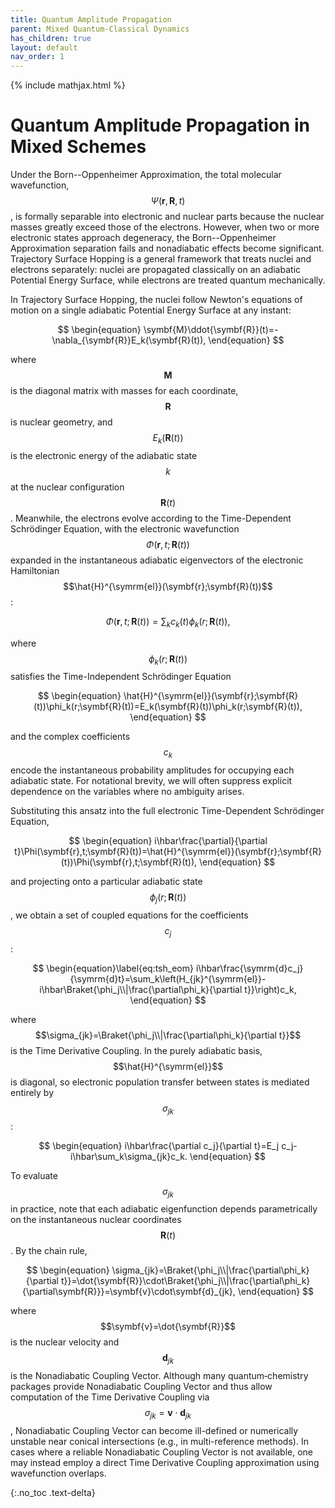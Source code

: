 ```yaml
---
title: Quantum Amplitude Propagation
parent: Mixed Quantum-Classical Dynamics
has_children: true
layout: default
nav_order: 1
---
```

{% include mathjax.html %}

# Quantum Amplitude Propagation in Mixed Schemes<!--\label{sec:quantum_amplitude_propagation_in_mixed_themes}-->

Under the Born--Oppenheimer Approximation, the total molecular wavefunction, $$\Psi(\symbf{r},\symbf{R},t)$$, is formally separable into electronic and nuclear parts because the nuclear masses greatly exceed those of the electrons. However, when two or more electronic states approach degeneracy, the Born--Oppenheimer Approximation separation fails and nonadiabatic effects become significant. Trajectory Surface Hopping is a general framework that treats nuclei and electrons separately: nuclei are propagated classically on an adiabatic Potential Energy Surface, while electrons are treated quantum mechanically.

In Trajectory Surface Hopping, the nuclei follow Newton's equations of motion on a single adiabatic Potential Energy Surface at any instant:

$$
\begin{equation}
\symbf{M}\ddot{\symbf{R}}(t)=-\nabla_{\symbf{R}}E_k(\symbf{R}(t)),
\end{equation}
$$

where $$\symbf{M}$$ is the diagonal matrix with masses for each coordinate, $$\symbf{R}$$ is nuclear geometry, and $$E_k(\symbf{R}(t))$$ is the electronic energy of the adiabatic state $$k$$ at the nuclear configuration $$\symbf{R}(t)$$. Meanwhile, the electrons evolve according to the Time-Dependent Schrödinger Equation, with the electronic wavefunction $$\Phi(\symbf{r},t;\symbf{R}(t))$$ expanded in the instantaneous adiabatic eigenvectors of the electronic Hamiltonian $$\hat{H}^{\symrm{el}}(\symbf{r};\symbf{R}(t))$$:

$$
\begin{equation}
\Phi(\symbf{r},t;\symbf{R}(t))=\sum_k c_k(t)\phi_k(r;\symbf{R}(t)),
\end{equation}
$$

where $$\phi_k(r;\symbf{R}(t))$$ satisfies the Time-Independent Schrödinger Equation

$$
\begin{equation}
\hat{H}^{\symrm{el}}(\symbf{r};\symbf{R}(t))\phi_k(r;\symbf{R}(t))=E_k(\symbf{R}(t))\phi_k(r;\symbf{R}(t)),
\end{equation}
$$

and the complex coefficients $$c_k$$ encode the instantaneous probability amplitudes for occupying each adiabatic state. For notational brevity, we will often suppress explicit dependence on the variables where no ambiguity arises.

Substituting this ansatz into the full electronic Time-Dependent Schrödinger Equation,

$$
\begin{equation}
i\hbar\frac{\partial}{\partial t}\Phi(\symbf{r},t;\symbf{R}(t))=\hat{H}^{\symrm{el}}(\symbf{r};\symbf{R}(t))\Phi(\symbf{r},t;\symbf{R}(t)),
\end{equation}
$$

and projecting onto a particular adiabatic state $$\phi_j(r;\symbf{R}(t))$$, we obtain a set of coupled equations for the coefficients $$c_j$$:

$$
\begin{equation}\label{eq:tsh_eom}
i\hbar\frac{\symrm{d}c_j}{\symrm{d}t}=\sum_k\left(H_{jk}^{\symrm{el}}-i\hbar\Braket{\phi_j\\|\frac{\partial\phi_k}{\partial t}}\right)c_k,
\end{equation}
$$

where $$\sigma_{jk}=\Braket{\phi_j\\|\frac{\partial\phi_k}{\partial t}}$$ is the Time Derivative Coupling. In the purely adiabatic basis, $$\hat{H}^{\symrm{el}}$$ is diagonal, so electronic population transfer between states is mediated entirely by $$\sigma_{jk}$$:

$$
\begin{equation}
i\hbar\frac{\partial c_j}{\partial t}=E_j c_j-i\hbar\sum_k\sigma_{jk}c_k.
\end{equation}
$$

To evaluate $$\sigma_{jk}$$ in practice, note that each adiabatic eigenfunction depends parametrically on the instantaneous nuclear coordinates $$\symbf{R}(t)$$. By the chain rule,

$$
\begin{equation}
\sigma_{jk}=\Braket{\phi_j\\|\frac{\partial\phi_k}{\partial t}}=\dot{\symbf{R}}\cdot\Braket{\phi_j\\|\frac{\partial\phi_k}{\partial\symbf{R}}}=\symbf{v}\cdot\symbf{d}_{jk},
\end{equation}
$$

where $$\symbf{v}=\dot{\symbf{R}}$$ is the nuclear velocity and $$\symbf{d}_{jk}$$ is the Nonadiabatic Coupling Vector. Although many quantum‐chemistry packages provide Nonadiabatic Coupling Vector and thus allow computation of the Time Derivative Coupling via $$\sigma_{jk}=\symbf{v}\cdot\symbf{d}_{jk}$$, Nonadiabatic Coupling Vector can become ill-defined or numerically unstable near conical intersections (e.g., in multi-reference methods). In cases where a reliable Nonadiabatic Coupling Vector is not available, one may instead employ a direct Time Derivative Coupling approximation using wavefunction overlaps.

{:.no_toc .text-delta}
